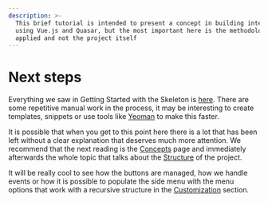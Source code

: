 ```yaml
---
description: >-
  This brief tutorial is intended to present a concept in building interfaces
  using Vue.js and Quasar, but the most important here is the methodology
  applied and not the project itself
---
```


# Next steps

Everything we saw in Getting Started with the Skeleton is [here](https://github.com/quasarframeworkbrasil/skeleton-quasar/tree/examples/category). There are some repetitive manual work in the process, it may be interesting to create templates, snippets or use tools like [Yeoman](https://yeoman.io) to make this faster.

It is possible that when you get to this point here there is a lot that has been left without a clear explanation that deserves much more attention. We recommend that the next reading is the [Concepts](../conceitos.md) page and immediately afterwards the whole topic that talks about the [Structure](../como-utilizar/) of the project.

It will be really cool to see how the buttons are managed, how we handle events or how it is possible to populate the side menu with the menu options that work with a recursive structure in the [Customization](../customizacao/) section.


